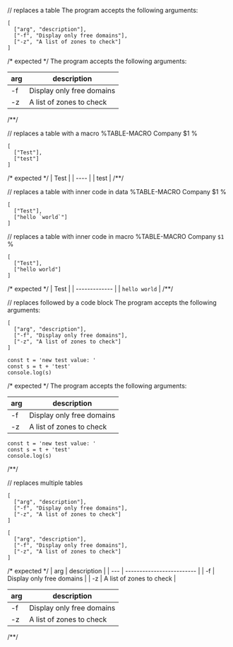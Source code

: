 // replaces a table
The program accepts the following arguments:

```table
[
  ["arg", "description"],
  ["-f", "Display only free domains"],
  ["-z", "A list of zones to check"]
]
```

/* expected */
The program accepts the following arguments:

| arg |        description        |
| --- | ------------------------- |
| -f  | Display only free domains |
| -z  | A list of zones to check  |
/**/

// replaces a table with a macro
%TABLE-MACRO Company
  $1
%
```table Company
[
  ["Test"],
  ["test"]
]
```

/* expected */
| Test |
| ---- |
| test |
/**/

// replaces a table with inner code in data
%TABLE-MACRO Company
  $1
%
```table Company
[
  ["Test"],
  ["hello `world`"]
]
```

// replaces a table with inner code in macro
%TABLE-MACRO Company
  `$1`
%
```table Company
[
  ["Test"],
  ["hello world"]
]
```

/* expected */
|     Test      |
| ------------- |
| `hello world` |
/**/

// replaces followed by a code block
The program accepts the following arguments:

```table
[
  ["arg", "description"],
  ["-f", "Display only free domains"],
  ["-z", "A list of zones to check"]
]
```
```
const t = 'new test value: '
const s = t + 'test'
console.log(s)
```

/* expected */
The program accepts the following arguments:

| arg |        description        |
| --- | ------------------------- |
| -f  | Display only free domains |
| -z  | A list of zones to check  |
```
const t = 'new test value: '
const s = t + 'test'
console.log(s)
```
/**/

// replaces multiple tables
```table
[
  ["arg", "description"],
  ["-f", "Display only free domains"],
  ["-z", "A list of zones to check"]
]
```

```table
[
  ["arg", "description"],
  ["-f", "Display only free domains"],
  ["-z", "A list of zones to check"]
]
```

/* expected */
| arg |        description        |
| --- | ------------------------- |
| -f  | Display only free domains |
| -z  | A list of zones to check  |

| arg |        description        |
| --- | ------------------------- |
| -f  | Display only free domains |
| -z  | A list of zones to check  |
/**/